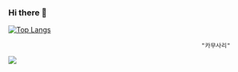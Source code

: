 ### Hi there 👋

<!--
**songjihoon12/songjihoon12** is a ✨ _special_ ✨ repository because its `README.md` (this file) appears on your GitHub profile.

Here are some ideas to get you started:

- 🔭 I’m currently working on ...
- 🌱 I’m currently learning ...
- 👯 I’m looking to collaborate on ...
- 🤔 I’m looking for help with ...
- 💬 Ask me about ...
- 📫 How to reach me: ...
- 😄 Pronouns: ...
- ⚡ Fun fact: ...
-->
[![Top Langs](https://github-readme-stats.vercel.app/api/top-langs/?username=songjihoon12&layout=compact)](https://github.com/songjihoon12/)

                                                          "카무사리"
                                                         

<img src="[https://s6.ezgif.com/tmp/ezgif-6-9d7315aa96.webp](https://camo.githubusercontent.com/9ab2a4b552b1cd424453507d84b4f26389b8a96ab4538ad4e8d32b08e2d7dbae/68747470733a2f2f73362e657a6769662e636f6d2f746d702f657a6769662d362d396437333135616139362e77656270)">


